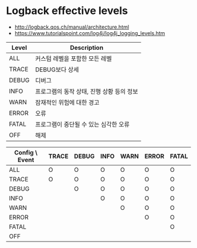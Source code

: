 # Logback effective levels
- http://logback.qos.ch/manual/architecture.html
- https://www.tutorialspoint.com/log4j/log4j_logging_levels.htm

| Level | Description              |
|-------|--------------------------|
| ALL   | 커스텀 레벨을 포함한 모든 레벨        |
| TRACE | DEBUG보다 상세               |
| DEBUG | 디버그                      |
| INFO  | 프로그램의 동작 상태, 진행 상황 등의 정보 |
| WARN  | 잠재적인 위험에 대한 경고           |
| ERROR | 오류                       |
| FATAL | 프로그램이 중단될 수 있는 심각한 오류    |
| OFF   | 해제                       |

| Config \ Event | TRACE | DEBUG | INFO | WARN | ERROR | FATAL |
|----------------|-------|-------|------|------|-------|-------|
| ALL            | O     | O     | O    | O    | O     | O     |
| TRACE          | O     | O     | O    | O    | O     | O     |
| DEBUG          |       | O     | O    | O    | O     | O     |
| INFO           |       |       | O    | O    | O     | O     |
| WARN           |       |       |      | O    | O     | O     |
| ERROR          |       |       |      |      | O     | O     |
| FATAL          |       |       |      |      |       | O     |
| OFF            |       |       |      |      |       |       | 
